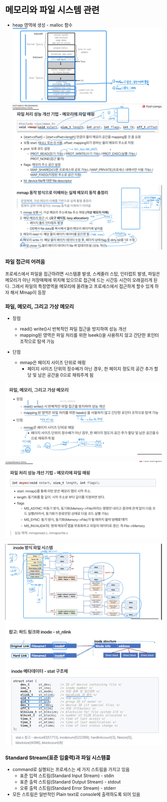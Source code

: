 # 메모리와 파일 시스템 관련

* heap 영역에 생성 - malloc 함수
![](2021-12-10-22-29-04.png)
![](2021-12-10-22-36-51.png)
![](2021-12-10-22-41-53.png)

### 파일 접근의 어려움
프로세스에서 파일을 접근하려면 
시스템콜 발생, 스케줄러 스탑, 인터럽트 발생, 파일은 메모리가 아닌 저장매체에 위치해 있으므로 접근에 드는 시간등 시간이 오래걸리게 된다.
그래서 파일의 특정영역을 메모리에 올려놓고 프로세스에서 접근하게 할수 있게 하자 해서 Mmap이 등장

### 파일, 메모리, 그리고 가상 메모리
* 장점
  * read() write()시 반복적인 파일 접근을 방지하여 성능 개선
  * mapping된 영역은 파일 처리를 위한 lseek()을 사용하지 않고 간단한 포인터 조작으로 탐색 가능

* 단점
  * mmap은 페이지 사이즈 단위로 매핑
    * 페이지 사이즈 단위의 정수배가 아닌 경우, 한 페이지 정도의 공간 추가 할당 및 남은 공간을 0으로 채워주게 됨

![](2021-12-12-13-50-48.png)

![](2021-12-11-10-11-23.png)

![](2021-12-11-10-17-45.png)
![](2021-12-11-10-20-42.png)
![](2021-12-11-10-21-14.png)

### Standard Stream(표준 입출력)과 파일 시스템콜
* command로 실행되는 프로세스는 세 가지 스트림을 가지고 있음
  * 표준 입력 스트림(Standard Input Stream) - stdin
  * 표준 출력 스트림(Standard Output Stream) - stdout
  * 오류 출력 스트림(Standard Error Stream) - stderr
* 모든 스트림은 일반적인 Plain text로 console에 출력하도록 되어 있음

